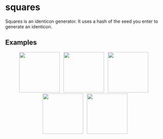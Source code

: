 # squares
Squares is an identicon generator. It uses a hash of the seed you enter to generate an identicon.

## Examples
<p align="center">
  <img src="https://github.com/aaeg/squares/blob/3d117f50c3799d72163714cb7878b351bdbbbc74/examples/deukn.png?raw=true" width="128"/>&nbsp;&nbsp;
  <img src="https://github.com/aaeg/squares/blob/3d117f50c3799d72163714cb7878b351bdbbbc74/examples/eynqv.png?raw=true" width="128"/>&nbsp;&nbsp;
  <img src="https://github.com/aaeg/squares/blob/3d117f50c3799d72163714cb7878b351bdbbbc74/examples/pcmfd.png?raw=true" width="128"/>&nbsp;&nbsp;
  <img src="https://github.com/aaeg/squares/blob/3d117f50c3799d72163714cb7878b351bdbbbc74/examples/rcvyd.png?raw=true" width="128"/>&nbsp;&nbsp;
  <img src="https://github.com/aaeg/squares/blob/3d117f50c3799d72163714cb7878b351bdbbbc74/examples/zkmmu.png?raw=true" width="128"/>
</p>
